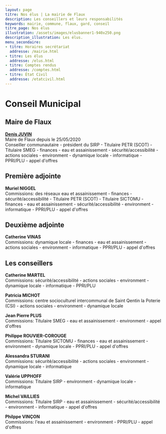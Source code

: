 ```yaml
---
layout: page
titre: Nos élus | La mairie de Flaux
description: Les conseillers et leurs responsabilités
keywords: mairie, commune, flaux, gard, conseil
titre_page: Nos élus
illustration: /assets/images/elusbanner1-940x250.png
description_illustration: Les élus.
menu_secondaire:
- titre: Horaires secrétariat
  addresse: /mairie.html
- titre: Les élus
  addresse: /elus.html
- titre: Comptes rendus
  addresse: /comptes.html
- titre: État Civil
  addresse: /etatcivil.html
---
```



# Conseil Municipal

## Maire de Flaux
<a href="/assets/flyer/affiche Denis 2-3-2_compressed.pdf">**Denis JUVIN**</a> <br/>
Maire de Flaux depuis le 25/05/2020<br/>
Conseiller communautaire - président du SIRP - Titulaire PETR (SCOT) - Titulaire SMEG - finances - eau et assainissement - sécurité/accessibilité - actions sociales - environment - dynamique locale - informatique - PPRI/PLU - appel d'offres

## Première adjointe
**Muriel NIGGEL**  <br/>
Commissions: des réseaux eau et assainissement - finances - sécurité/accessibilité - Titulaire PETR (SCOT) - Titulaire SICTOMU - finances - eau et assainissement - sécurité/accessibilité - environment - informatique - PPRI/PLU - appel d'offres


## Deuxième adjointe 
**Catherine VINAS** <br/>
Commissions: dynamique locale - finances - eau et assainissement - actions sociales - environment - informatique - PPRI/PLU - appel d'offres


## Les conseillers
**Catherine MARTEL** <br/>
Commissions: sécurité/accessibilité - actions sociales - environment - dynamique locale - informatique - PPRI/PLU<br/>

**Patricia MICHOT** <br/>
Commissions: centre socioculturel intercommunal de Saint Qentin la Poterie (CSI) - actions sociales - environment - dynamique locale<br/>

**Jean Pierre PLUS** <br/>
Commissions: Titulaire SMEG - eau et assainissement - environment - appel d'offres<br/>

**Philippe ROUVIER-COROUGE** <br/>
Commissions: Titulaire SICTOMU - finances - eau et assainissement - environment - dynamique locale - PPRI/PLU - appel d'offres
<br/>

**Alessandra STURANI** <br/>
Commissions: sécurité/accessibilité - actions sociales - environment - dynamique locale - informatique<br/>

**Valérie UPPHOFF** <br/>
Commissions: Titulaire SIRP - environment - dynamique locale - informatique<br/>

**Michel VAILLIES**<br/>
Commissions: Titulaire SIRP - eau et assainissement - sécurité/accessibilité - environment - informatique - appel d'offres<br/>

**Philppe VINÇON** <br/>
Commissions: l'eau et assainissement - environment - PPRI/PLU - appel d'offres<br/>
